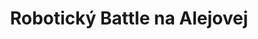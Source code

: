 ---
title: "Robotický Battle na Alejovej"
imageDesc: ["Brožúrky pre učiteľov a žiakov", "Dizajn trička pre výhercov", "Dizajn a polep pohárov", "Orientačné tabule", "Menovky pre organizátorov", "Rámiky pre fotky víťazov na sociálne siete", "Súťažné plátno"]
description: "Projekt bol zameraný na aktualizáciu vizuálnej identity súťaže, aby bola viac pútavá a zaujímavá pre študentov. Cieľom je vďaka novej stránke a jednotnému modernému dizajnu prilákať viac súťažiacich. Súčasťou projektu bolo definovanie  farebnej palety a vytvorenie nového loga súťaže. Taktiež som vytvorila grafiku pre tlačené a digitálne materiály ako napríklad brožúrky, šablóny na postery pre žiakov, súťažné plátno a bannery, trofeje, diplomy, samolepky, thumbnails pre videá na YouTube, rámiky na fotky atď."
link: "https://www.canva.com/design/DAF9cpIi4as/hUiWlwRC93rJlnO0ry2OCw/view?utlId=hb877c33695#47"
linkText: "Viac"
imageDescEn: ["Brochures for teachers and students", "T-shirt design for winners", "Cup design and stickers", "Signage boards", "Name tags for organizers", "Photo frames for social media winners", "Competition canvas"]
descriptionEn: "The project focused on updating the competition’s visual identity to make it more engaging and appealing for students. The goal was to attract more participants through a new website and unified modern design. The project included defining a color palette and creating a new competition logo. I also designed both printed and digital materials such as brochures, poster templates for students, competition canvases and banners, trophies, diplomas, stickers, YouTube thumbnails, photo frames, and more."
linkTextEn: "More"
---